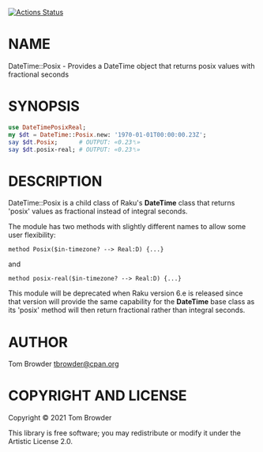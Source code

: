 [![Actions Status](https://github.com/tbrowder/DatsTime-Posix/workflows/test/badge.svg)](https://github.com/tbrowder/DatsTime-Posix/actions)

NAME
====

DateTime::Posix - Provides a DateTime object that returns posix values with fractional seconds

SYNOPSIS
========

```raku
use DateTimePosixReal;
my $dt = DateTime::Posix.new: '1970-01-01T00:00:00.23Z';
say $dt.Posix;      # OUTPUT: «0.23␤»
say $dt.posix-real; # OUTPUT: «0.23␤»
```

DESCRIPTION
===========

DateTime::Posix is a child class of Raku's **DateTime** class that returns 'posix' values as fractional instead of integral seconds.

The module has two methods with slightly different names to allow some user flexibility: 

    method Posix($in-timezone? --> Real:D) {...}

and

    method posix-real($in-timezone? --> Real:D) {...}

This module will be deprecated when Raku version 6.e is released since that version will provide the same capability for the **DateTime** base class as its 'posix' method will then return fractional rather than integral seconds.

AUTHOR
======

Tom Browder <tbrowder@cpan.org>

COPYRIGHT AND LICENSE
=====================

Copyright © 2021 Tom Browder

This library is free software; you may redistribute or modify it under the Artistic License 2.0.

